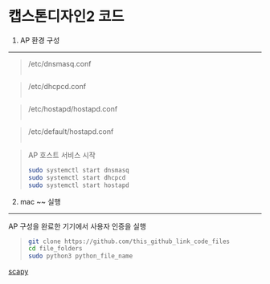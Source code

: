 캡스톤디자인2 코드
=================


1. AP 환경 구성
---------------

> /etc/dnsmasq.conf 
>
> ```bash
> 
> 
> ```


> /etc/dhcpcd.conf
>
> ```bash
> 
> 
> ```


> /etc/hostapd/hostapd.conf
>
> ```bash
> 
> 
> ```


> /etc/default/hostapd.conf
>
> ```bash
> 
> 
> ```


> AP 호스트 서비스 시작
>
> ```bash
> sudo systemctl start dnsmasq
> sudo systemctl start dhcpcd
> sudo systemctl start hostapd
> ```



2. mac ~~ 실행
---------------

AP 구성을 완료한 기기에서 사용자 인증을 실행


> ```bash
> git clone https://github.com/this_github_link_code_files
> cd file_folders
> sudo python3 python_file_name
> ```







[scapy](https://github.com/secdev/scapy)
